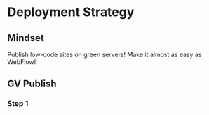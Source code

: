 # Deployment Strategy
## Mindset
Publish low-code sites on green servers! Make it almost as easy as WebFlow!

## GV Publish
### Step 1